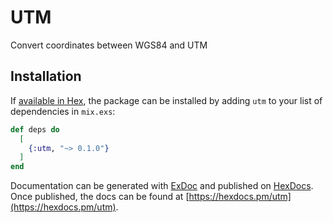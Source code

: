 # UTM

Convert coordinates between WGS84 and UTM

## Installation

If [available in Hex](https://hex.pm/docs/publish), the package can be installed
by adding `utm` to your list of dependencies in `mix.exs`:

```elixir
def deps do
  [
    {:utm, "~> 0.1.0"}
  ]
end
```

Documentation can be generated with [ExDoc](https://github.com/elixir-lang/ex_doc)
and published on [HexDocs](https://hexdocs.pm). Once published, the docs can
be found at [https://hexdocs.pm/utm](https://hexdocs.pm/utm).

